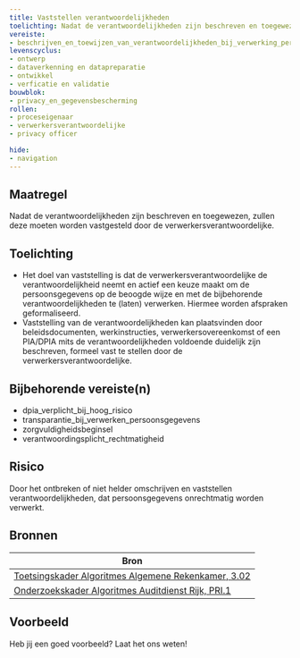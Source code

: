 ```yaml
---
title: Vaststellen verantwoordelijkheden
toelichting: Nadat de verantwoordelijkheden zijn beschreven en toegewezen, zullen deze moeten worden vastgesteld door de verwerkersverantwoordelijke.  
vereiste:
- beschrijven_en_toewijzen_van_verantwoordelijkheden_bij_verwerking_persoonsgegevens
levenscyclus:
- ontwerp
- dataverkenning en datapreparatie
- ontwikkel
- verficatie en validatie
bouwblok:
- privacy_en_gegevensbescherming
rollen:
- proceseigenaar
- verwerkersverantwoordelijke
- privacy officer

hide:
- navigation
---
```


<!-- tags -->

## Maatregel

Nadat de verantwoordelijkheden zijn beschreven en toegewezen, zullen deze moeten worden vastgesteld door de verwerkersverantwoordelijke.  

## Toelichting

- Het doel van vaststelling is dat de verwerkersverantwoordelijke de verantwoordelijkheid neemt en actief een keuze maakt om de persoonsgegevens op de beoogde wijze en met de  bijbehorende verantwoordelijkheden te (laten) verwerken. Hiermee worden afspraken geformaliseerd.
- Vaststelling van de verantwoordelijkheden kan plaatsvinden door beleidsdocumenten, werkinstructies, verwerkersovereenkomst of een PIA/DPIA mits de verantwoordelijkheden voldoende duidelijk zijn beschreven, formeel vast te stellen door de verwerkersverantwoordelijke.

## Bijbehorende vereiste(n)

<!-- list_vereisten_on_maatregelen_page -->
- dpia_verplicht_bij_hoog_risico
- transparantie_bij_verwerken_persoonsgegevens
- zorgvuldigheidsbeginsel
- verantwoordingsplicht_rechtmatigheid

## Risico
Door het ontbreken of niet helder omschrijven en vaststellen verantwoordelijkheden, dat persoonsgegevens onrechtmatig worden verwerkt.


## Bronnen
| Bron                                                                                                                                                                     |
|--------------------------------------------------------------------------------------------------------------------------------------------------------------------------|
| [Toetsingskader Algoritmes Algemene Rekenkamer, 3.02](https://www.rekenkamer.nl/onderwerpen/algoritmes/documenten/publicaties/2024/05/15/het-toetsingskader-aan-de-slag) |
| [Onderzoekskader Algoritmes Auditdienst Rijk, PRI.1](https://www.rijksoverheid.nl/documenten/rapporten/2023/07/11/onderzoekskader-algoritmes-adr-2023)                    |

## Voorbeeld

Heb jij een goed voorbeeld? Laat het ons weten!
